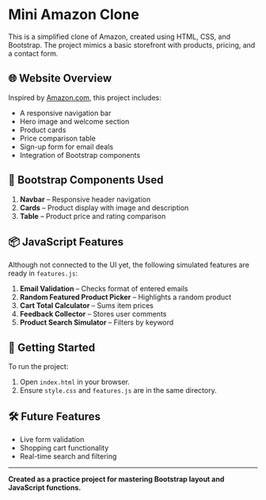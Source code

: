 # Mini Amazon Clone

This is a simplified clone of Amazon, created using HTML, CSS, and Bootstrap. The project mimics a basic storefront with products, pricing, and a contact form.

## 🌐 Website Overview

Inspired by [Amazon.com](https://www.amazon.com), this project includes:
- A responsive navigation bar
- Hero image and welcome section
- Product cards
- Price comparison table
- Sign-up form for email deals
- Integration of Bootstrap components

## 🎨 Bootstrap Components Used
1. **Navbar** – Responsive header navigation
2. **Cards** – Product display with image and description
3. **Table** – Product price and rating comparison

## 📦 JavaScript Features

Although not connected to the UI yet, the following simulated features are ready in `features.js`:

1. **Email Validation** – Checks format of entered emails
2. **Random Featured Product Picker** – Highlights a random product
3. **Cart Total Calculator** – Sums item prices
4. **Feedback Collector** – Stores user comments
5. **Product Search Simulator** – Filters by keyword

## 🚀 Getting Started
To run the project:
1. Open `index.html` in your browser.
2. Ensure `style.css` and `features.js` are in the same directory.

## 🛠️ Future Features
- Live form validation
- Shopping cart functionality
- Real-time search and filtering

---

**Created as a practice project for mastering Bootstrap layout and JavaScript functions.**
